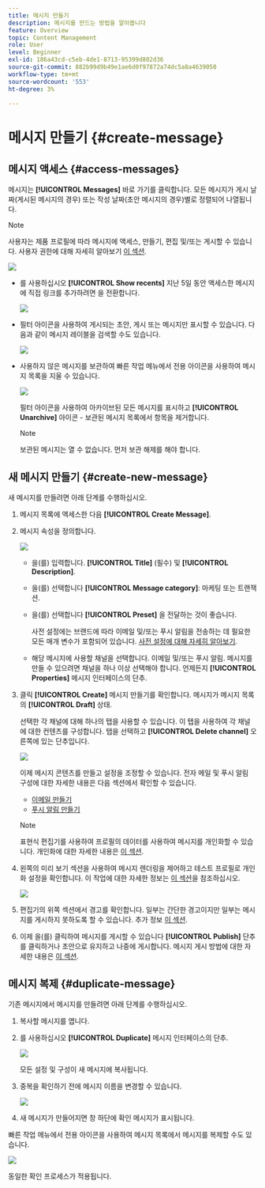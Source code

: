 ```yaml
---
title: 메시지 만들기
description: 메시지를 만드는 방법을 알아봅니다
feature: Overview
topic: Content Management
role: User
level: Beginner
exl-id: 186a43cd-c5eb-4de1-8713-95399d802d36
source-git-commit: 882b99d9b49e1ae6d0f97872a74dc5a8a4639050
workflow-type: tm+mt
source-wordcount: '553'
ht-degree: 3%

---
```


# 메시지 만들기 {#create-message}

## 메시지 액세스 {#access-messages}

메시지는 **[!UICONTROL Messages]** 바로 가기를 클릭합니다. 모든 메시지가 게시 날짜(게시된 메시지의 경우) 또는 작성 날짜(초안 메시지의 경우)별로 정렬되어 나열됩니다.

>[!NOTE]
>
>사용자는 제품 프로필에 따라 메시지에 액세스, 만들기, 편집 및/또는 게시할 수 있습니다. 사용자 권한에 대해 자세히 알아보기 [이 섹션](../administration/permissions.md).

![](assets/messages-list.png)

* 를 사용하십시오 **[!UICONTROL Show recents]** 지난 5일 동안 액세스한 메시지에 직접 링크를 추가하려면 을 전환합니다.

   ![](assets/show-recent-messages.png)

* 필터 아이콘을 사용하여 게시되는 초안, 게시 또는 메시지만 표시할 수 있습니다. 다음과 같이 메시지 레이블을 검색할 수도 있습니다.

   ![](assets/filter-messages.png)

* 사용하지 않은 메시지를 보관하여 빠른 작업 메뉴에서 전용 아이콘을 사용하여 메시지 목록을 지울 수 있습니다.

   ![](assets/archive-message.png)

   필터 아이콘을 사용하여 아카이브된 모든 메시지를 표시하고 **[!UICONTROL Unarchive]** 아이콘 - 보관된 메시지 목록에서 항목을 제거합니다.

   >[!NOTE]
   >
   >보관된 메시지는 열 수 없습니다. 먼저 보관 해제를 해야 합니다.

## 새 메시지 만들기 {#create-new-message}

새 메시지를 만들려면 아래 단계를 수행하십시오.

1. 메시지 목록에 액세스한 다음 **[!UICONTROL Create Message]**.

1. 메시지 속성을 정의합니다.

   ![](assets/create-message-properties.png)

   * 을(를) 입력합니다. **[!UICONTROL Title]** (필수) 및 **[!UICONTROL Description]**.

   * 을(를) 선택합니다 **[!UICONTROL Message category]**: 마케팅 또는 트랜잭션.

   * 을(를) 선택합니다 **[!UICONTROL Preset]** 을 전달하는 것이 좋습니다.

      사전 설정에는 브랜드에 따라 이메일 및/또는 푸시 알림을 전송하는 데 필요한 모든 매개 변수가 포함되어 있습니다. [사전 설정에 대해 자세히 알아보기](../configuration/message-presets.md).

   * 해당 메시지에 사용할 채널을 선택합니다. 이메일 및/또는 푸시 알림. 메시지를 만들 수 있으려면 채널을 하나 이상 선택해야 합니다.
   언제든지 **[!UICONTROL Properties]** 메시지 인터페이스의 단추.

1. 클릭 **[!UICONTROL Create]** 메시지 만들기를 확인합니다. 메시지가 메시지 목록의 **[!UICONTROL Draft]** 상태.

   선택한 각 채널에 대해 하나의 탭을 사용할 수 있습니다. 이 탭을 사용하여 각 채널에 대한 컨텐츠를 구성합니다. 탭을 선택하고 **[!UICONTROL Delete channel]** 오른쪽에 있는 단추입니다.

   ![](assets/create-messages-content.png)

   이제 메시지 콘텐츠를 만들고 설정을 조정할 수 있습니다. 전자 메일 및 푸시 알림 구성에 대한 자세한 내용은 다음 섹션에서 확인할 수 있습니다.

   * [이메일 만들기](create-email.md)
   * [푸시 알림 만들기](create-push.md)

   >[!NOTE]
   >   
   >표현식 편집기를 사용하여 프로필의 데이터를 사용하여 메시지를 개인화할 수 있습니다. 개인화에 대한 자세한 내용은 [이 섹션](../personalization/personalize.md).

1. 왼쪽의 미리 보기 섹션을 사용하여 메시지 렌더링을 제어하고 테스트 프로필로 개인화 설정을 확인합니다. 이 작업에 대한 자세한 정보는 [이 섹션](preview.md)을 참조하십시오.

   ![](assets/messages-simple-preview.png)

1. 편집기의 위쪽 섹션에서 경고를 확인합니다.  일부는 간단한 경고이지만 일부는 메시지를 게시하지 못하도록 할 수 있습니다. 추가 정보 [이 섹션](alerts.md).

1. 이제 을(를) 클릭하여 메시지를 게시할 수 있습니다 **[!UICONTROL Publish]** 단추를 클릭하거나 초안으로 유지하고 나중에 게시합니다. 메시지 게시 방법에 대한 자세한 내용은 [이 섹션](publish-manage-message.md).

## 메시지 복제 {#duplicate-message}

기존 메시지에서 메시지를 만들려면 아래 단계를 수행하십시오.

1. 복사할 메시지를 엽니다.

1. 를 사용하십시오 **[!UICONTROL Duplicate]** 메시지 인터페이스의 단추.

   ![](assets/message-duplicate.png)

   모든 설정 및 구성이 새 메시지에 복사됩니다.

1. 중복을 확인하기 전에 메시지 이름을 변경할 수 있습니다.

   ![](assets/message-duplicate-confirm.png)

1. 새 메시지가 만들어지면 창 하단에 확인 메시지가 표시됩니다.

빠른 작업 메뉴에서 전용 아이콘을 사용하여 메시지 목록에서 메시지를 복제할 수도 있습니다.

![](assets/message-duplicate-from-list.png)

동일한 확인 프로세스가 적용됩니다.

